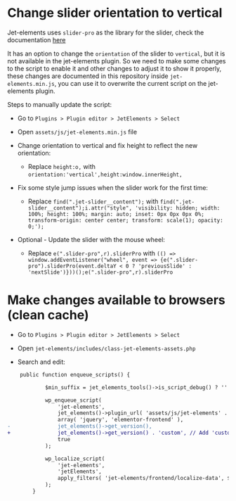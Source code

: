 # Change slider orientation to vertical

Jet-elements uses `slider-pro` as the library for the slider, check the documentation [here](https://github.com/bqworks/slider-pro)

It has an option to change the `orientation` of the slider to `vertical`, but it is not available in the jet-elements plugin. So we need to make some changes to the script to enable it and other changes to adjust it to show it properly, these changes are documented in this repository inside `jet-elements.min.js`, you can use it to overwrite the current script on the jet-elements plugin.

Steps to manually update the script:

- Go to `Plugins > Plugin editor > JetElements > Select`

- Open `assets/js/jet-elements.min.js` file

- Change orientation to vertical and fix height to reflect the new orientation:
  - Replace `height:o,` with `orientation:'vertical',height:window.innerHeight,`

- Fix some style jump issues when the slider work for the first time:
  - Replace `find(".jet-slider__content");` with `find(".jet-slider__content");i.attr("style", 'visibility: hidden; width: 100%; height: 100%; margin: auto; inset: 0px 0px 0px 0%; transform-origin: center center; transform: scale(1); opacity: 0;');`

- Optional - Update the slider with the mouse wheel:
  - Replace `e(".slider-pro",r).sliderPro` with `(() => window.addEventListener("wheel", event => {e(".slider-pro").sliderPro(event.deltaY < 0 ? 'previousSlide' : 'nextSlide')}))();e(".slider-pro",r).sliderPro`

# Make changes available to browsers (clean cache)

- Go to `Plugins > Plugin editor > JetElements > Select`

- Open `jet-elements/includes/class-jet-elements-assets.php`

- Search and edit:

```diff
    public function enqueue_scripts() {

			$min_suffix = jet_elements_tools()->is_script_debug() ? '' : '.min';

			wp_enqueue_script(
				'jet-elements',
				jet_elements()->plugin_url( 'assets/js/jet-elements' . $min_suffix . '.js' ),
				array( 'jquery', 'elementor-frontend' ),
-				jet_elements()->get_version(),
+				jet_elements()->get_version() . 'custom', // Add 'custom' to force browsers to update the script
				true
			);

			wp_localize_script(
				'jet-elements',
				'jetElements',
				apply_filters( 'jet-elements/frontend/localize-data', $this->localize_data )
			);
		}
```
